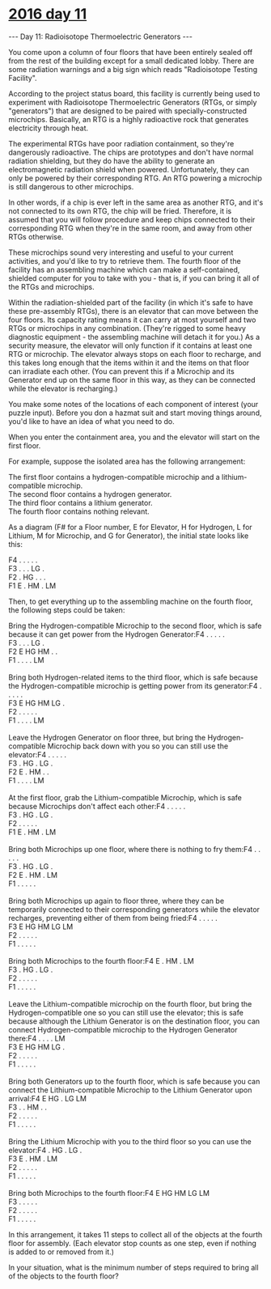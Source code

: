# [2016 day 11](https://adventofcode.com/2016/day/11)

--- Day 11: Radioisotope Thermoelectric Generators ---

You come upon a column of four floors that have been entirely sealed off from the rest of the building except for a small dedicated lobby.  There are some radiation warnings and a big sign which reads "Radioisotope Testing Facility".

According to the project status board, this facility is currently being used to experiment with Radioisotope Thermoelectric Generators (RTGs, or simply "generators") that are designed to be paired with specially-constructed microchips. Basically, an RTG is a highly radioactive rock that generates electricity through heat.

The experimental RTGs have poor radiation containment, so they're dangerously radioactive. The chips are prototypes and don't have normal radiation shielding, but they do have the ability to generate an electromagnetic radiation shield when powered.  Unfortunately, they can only be powered by their corresponding RTG. An RTG powering a microchip is still dangerous to other microchips.

In other words, if a chip is ever left in the same area as another RTG, and it's not connected to its own RTG, the chip will be fried. Therefore, it is assumed that you will follow procedure and keep chips connected to their corresponding RTG when they're in the same room, and away from other RTGs otherwise.

These microchips sound very interesting and useful to your current activities, and you'd like to try to retrieve them.  The fourth floor of the facility has an assembling machine which can make a self-contained, shielded computer for you to take with you - that is, if you can bring it all of the RTGs and microchips.

Within the radiation-shielded part of the facility (in which it's safe to have these pre-assembly RTGs), there is an elevator that can move between the four floors. Its capacity rating means it can carry at most yourself and two RTGs or microchips in any combination. (They're rigged to some heavy diagnostic equipment - the assembling machine will detach it for you.) As a security measure, the elevator will only function if it contains at least one RTG or microchip. The elevator always stops on each floor to recharge, and this takes long enough that the items within it and the items on that floor can irradiate each other. (You can prevent this if a Microchip and its Generator end up on the same floor in this way, as they can be connected while the elevator is recharging.)

You make some notes of the locations of each component of interest (your puzzle input). Before you don a hazmat suit and start moving things around, you'd like to have an idea of what you need to do.

When you enter the containment area, you and the elevator will start on the first floor.

For example, suppose the isolated area has the following arrangement:

The first floor contains a hydrogen-compatible microchip and a lithium-compatible microchip.\
The second floor contains a hydrogen generator.\
The third floor contains a lithium generator.\
The fourth floor contains nothing relevant.

As a diagram (F# for a Floor number, E for Elevator, H for Hydrogen, L for Lithium, M for Microchip, and G for Generator), the initial state looks like this:

F4 .  .  .  .  .  \
F3 .  .  .  LG .  \
F2 .  HG .  .  .  \
F1 E  .  HM .  LM

Then, to get everything up to the assembling machine on the fourth floor, the following steps could be taken:

Bring the Hydrogen-compatible Microchip to the second floor, which is safe because it can get power from the Hydrogen Generator:F4 .  .  .  .  .  \
F3 .  .  .  LG .  \
F2 E  HG HM .  .  \
F1 .  .  .  .  LM \
\
Bring both Hydrogen-related items to the third floor, which is safe because the Hydrogen-compatible microchip is getting power from its generator:F4 .  .  .  .  .  \
F3 E  HG HM LG .  \
F2 .  .  .  .  .  \
F1 .  .  .  .  LM \
\
Leave the Hydrogen Generator on floor three, but bring the Hydrogen-compatible Microchip back down with you so you can still use the elevator:F4 .  .  .  .  .  \
F3 .  HG .  LG .  \
F2 E  .  HM .  .  \
F1 .  .  .  .  LM \
\
At the first floor, grab the Lithium-compatible Microchip, which is safe because Microchips don't affect each other:F4 .  .  .  .  .  \
F3 .  HG .  LG .  \
F2 .  .  .  .  .  \
F1 E  .  HM .  LM \
\
Bring both Microchips up one floor, where there is nothing to fry them:F4 .  .  .  .  .  \
F3 .  HG .  LG .  \
F2 E  .  HM .  LM \
F1 .  .  .  .  .  \
\
Bring both Microchips up again to floor three, where they can be temporarily connected to their corresponding generators while the elevator recharges, preventing either of them from being fried:F4 .  .  .  .  .  \
F3 E  HG HM LG LM \
F2 .  .  .  .  .  \
F1 .  .  .  .  .  \
\
Bring both Microchips to the fourth floor:F4 E  .  HM .  LM \
F3 .  HG .  LG .  \
F2 .  .  .  .  .  \
F1 .  .  .  .  .  \
\
Leave the Lithium-compatible microchip on the fourth floor, but bring the Hydrogen-compatible one so you can still use the elevator; this is safe because although the Lithium Generator is on the destination floor, you can connect Hydrogen-compatible microchip to the Hydrogen Generator there:F4 .  .  .  .  LM \
F3 E  HG HM LG .  \
F2 .  .  .  .  .  \
F1 .  .  .  .  .  \
\
Bring both Generators up to the fourth floor, which is safe because you can connect the Lithium-compatible Microchip to the Lithium Generator upon arrival:F4 E  HG .  LG LM \
F3 .  .  HM .  .  \
F2 .  .  .  .  .  \
F1 .  .  .  .  .  \
\
Bring the Lithium Microchip with you to the third floor so you can use the elevator:F4 .  HG .  LG .  \
F3 E  .  HM .  LM \
F2 .  .  .  .  .  \
F1 .  .  .  .  .  \
\
Bring both Microchips to the fourth floor:F4 E  HG HM LG LM \
F3 .  .  .  .  .  \
F2 .  .  .  .  .  \
F1 .  .  .  .  .

In this arrangement, it takes 11 steps to collect all of the objects at the fourth floor for assembly. (Each elevator stop counts as one step, even if nothing is added to or removed from it.)

In your situation, what is the minimum number of steps required to bring all of the objects to the fourth floor?